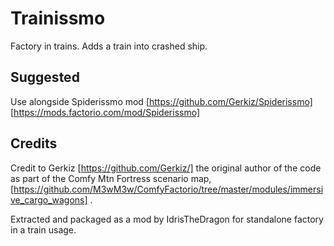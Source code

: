 
# Trainissmo

Factory in trains.
Adds a train into crashed ship. 

## Suggested

Use alongside Spiderissmo mod [https://github.com/Gerkiz/Spiderissmo] [https://mods.factorio.com/mod/Spiderissmo]

## Credits

Credit to Gerkiz [https://github.com/Gerkiz/] the original author of the code as part of the Comfy Mtn Fortress scenario map, [https://github.com/M3wM3w/ComfyFactorio/tree/master/modules/immersive_cargo_wagons] .

Extracted and packaged as a mod by IdrisTheDragon for standalone factory in a train usage.